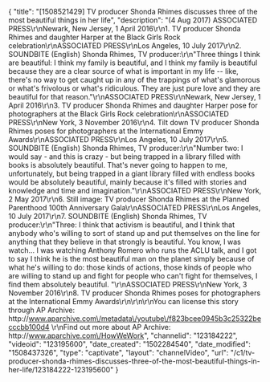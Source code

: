{
    "title": "[1508521429] TV producer Shonda Rhimes discusses three of the most beautiful things in her life",
    "description": "(4 Aug 2017) ASSOCIATED PRESS\r\nNewark, New Jersey, 1 April 2016\r\n1. TV producer Shonda Rhimes and daughter Harper at the Black Girls Rock celebration\r\nASSOCIATED PRESS\r\nLos Angeles, 10 July 2017\r\n2. SOUNDBITE (English) Shonda Rhimes, TV producer:\r\n\"Three things I think are beautiful: I think my family is beautiful, and I think my family is beautiful because they are a clear source of what is important in my life -- like, there's no way to get caught up in any of the trappings of what's glamorous or what's frivolous or what's ridiculous.  They are just pure love and they are beautiful for that reason.\"\r\nASSOCIATED PRESS\r\nNewark, New Jersey, 1 April 2016\r\n3. TV producer Shonda Rhimes and daughter Harper pose for photographers at the Black Girls Rock celebration\r\nASSOCIATED PRESS\r\nNew York, 3 November 2016\r\n4. Tilt down TV producer Shonda Rhimes poses for photographers at the International Emmy Awards\r\nASSOCIATED PRESS\r\nLos Angeles, 10 July 2017\r\n5. SOUNDBITE (English) Shonda Rhimes, TV producer:\r\n\"Number two: I would say - and this is crazy - but being trapped in a library filled with books is absolutely beautiful.  That's never going to happen to me, unfortunately, but being trapped in a giant library filled with endless books would be absolutely beautiful, mainly because it's filled with stories and knowledge and time and imagination.\"\r\nASSOCIATED PRESS\r\nNew York, 2 May 2017\r\n6. Still image: TV producer Shonda Rhimes at the Planned Parenthood 100th Anniversary Gala\r\nASSOCIATED PRESS\r\nLos Angeles, 10 July 2017\r\n7. SOUNDBITE (English) Shonda Rhimes, TV producer:\r\n\"Three: I think that activism is beautiful, and I think that anybody who's willing to sort of stand up and put themselves on the line for anything that they believe in that strongly is beautiful.  You know, I was watch...  I was watching Anthony Romero who runs the ACLU talk, and I got to say I think he is the most beautiful man on the planet simply because of what he's willing to do: those kinds of actions, those kinds of people who are willing to stand up and fight for people who can't fight for themselves, I find them absolutely beautiful. \"\r\nASSOCIATED PRESS\r\nNew York, 3 November 2016\r\n8. TV producer Shonda Rhimes poses for photographers at the International Emmy Awards\r\n\r\n\r\nYou can license this story through AP Archive: http:\/\/www.aparchive.com\/metadata\/youtube\/f823bcee0945b3c25322becccbb100d4 \r\nFind out more about AP Archive: http:\/\/www.aparchive.com\/HowWeWork",
    "channelid": "123184222",
    "videoid": "123195600",
    "date_created": "1502284540",
    "date_modified": "1508437326",
    "type": "captivate",
    "layout": "channelVideo",
    "url": "\/c1\/tv-producer-shonda-rhimes-discusses-three-of-the-most-beautiful-things-in-her-life\/123184222-123195600"
}